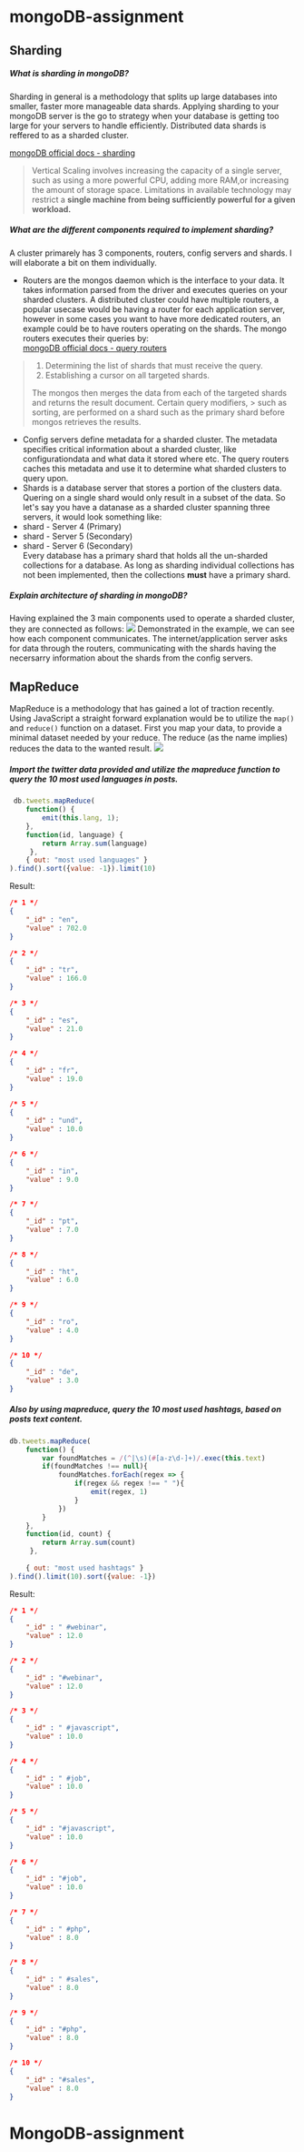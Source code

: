 # mongoDB-assignment

## Sharding
##### What is sharding in mongoDB?
Sharding in general is a methodology that splits up large databases into smaller, faster more manageable data shards. Applying sharding to your mongoDB server is the go to strategy when your database is getting too large for your servers to handle efficiently. Distributed data shards is reffered to as a sharded cluster.

[mongoDB official docs - sharding](https://docs.mongodb.com/manual/sharding/)
> Vertical Scaling involves increasing the capacity of a single server, such as using a more powerful CPU, adding more RAM,or increasing the amount of storage space. Limitations in available technology may restrict a **single machine from being sufficiently powerful for a given workload.**
##### What are the different components required to implement sharding?
A cluster primarely has 3 components, routers, config servers and shards. I will elaborate a bit on them individually.
* Routers are the mongos daemon which is the interface to your data. It takes information parsed from the driver and executes queries on your sharded clusters. A distributed cluster could have multiple routers, a popular usecase would be having a router for each application server, however in some cases you want to have more dedicated routers, an example could be to have routers operating on the shards. The mongo routers executes their queries by:  
[mongoDB official docs - query routers](https://docs.mongodb.com/manual/core/sharded-cluster-query-router/)
> 1. Determining the list of shards that must receive the query.
> 2. Establishing a cursor on all targeted shards.
> 
> The mongos then merges the data from each of the targeted shards and returns the result document. Certain query modifiers, > such as sorting, are performed on a shard such as the primary shard before mongos retrieves the results.
* Config servers define metadata for a sharded cluster. The metadata specifies critical information about a sharded cluster, like configurationdata and what data it stored where etc. The query routers caches this metadata and use it to determine what sharded clusters to query upon. 
* Shards is a database server that stores a portion of the clusters data. Quering on a single shard would only result in a subset of the data. So let's say you have a datanase as a sharded cluster spanning three servers, it would look something like:  
* shard - Server 4 (Primary)
* shard - Server 5 (Secondary)
* shard - Server 6 (Secondary)  
Every database has a primary shard that holds all the un-sharded collections for a database. As long as sharding individual collections has not been implemented, then the collections **must** have a primary shard.

##### Explain architecture of sharding in mongoDB?
Having explained the 3 main components used to operate a sharded cluster, they are connected as follows:
 ![](mongoexample.png)
Demonstrated in the example, we can see how each component communicates. The internet/application server asks for data through the routers, communicating with the shards having the necersarry information about the shards from the config servers.

## MapReduce
MapReduce is a methodology that has gained a lot of traction recently. Using JavaScript a straight forward explanation would be to utilize the ``map()`` and ``reduce()`` function on a dataset. First you map your data, to provide a minimal dataset needed by your reduce. The reduce (as the name implies) reduces the data to the wanted result.
 ![](mapReduceExample.png)

##### Import the twitter data provided and utilize the mapreduce function to query the 10 most used languages in posts.
```js
 db.tweets.mapReduce(
    function() {
        emit(this.lang, 1);
    },
    function(id, language) {
        return Array.sum(language)
     },
    { out: "most used languages" }
).find().sort({value: -1}).limit(10)
```
Result: 
```json
/* 1 */
{
    "_id" : "en",
    "value" : 702.0
}

/* 2 */
{
    "_id" : "tr",
    "value" : 166.0
}

/* 3 */
{
    "_id" : "es",
    "value" : 21.0
}

/* 4 */
{
    "_id" : "fr",
    "value" : 19.0
}

/* 5 */
{
    "_id" : "und",
    "value" : 10.0
}

/* 6 */
{
    "_id" : "in",
    "value" : 9.0
}

/* 7 */
{
    "_id" : "pt",
    "value" : 7.0
}

/* 8 */
{
    "_id" : "ht",
    "value" : 6.0
}

/* 9 */
{
    "_id" : "ro",
    "value" : 4.0
}

/* 10 */
{
    "_id" : "de",
    "value" : 3.0
}
```
##### Also by using mapreduce, query the 10 most used hashtags, based on posts text content.
```js
db.tweets.mapReduce(
    function() {
        var foundMatches = /(^|\s)(#[a-z\d-]+)/.exec(this.text)
        if(foundMatches !== null){
            foundMatches.forEach(regex => {
                if(regex && regex !== " "){
                    emit(regex, 1)   
                }
            })
        }
    },
    function(id, count) {
        return Array.sum(count)
     },
     
    { out: "most used hashtags" }
).find().limit(10).sort({value: -1})
``` 
Result: 
```json
/* 1 */
{
    "_id" : " #webinar",
    "value" : 12.0
}

/* 2 */
{
    "_id" : "#webinar",
    "value" : 12.0
}

/* 3 */
{
    "_id" : " #javascript",
    "value" : 10.0
}

/* 4 */
{
    "_id" : " #job",
    "value" : 10.0
}

/* 5 */
{
    "_id" : "#javascript",
    "value" : 10.0
}

/* 6 */
{
    "_id" : "#job",
    "value" : 10.0
}

/* 7 */
{
    "_id" : " #php",
    "value" : 8.0
}

/* 8 */
{
    "_id" : " #sales",
    "value" : 8.0
}

/* 9 */
{
    "_id" : "#php",
    "value" : 8.0
}

/* 10 */
{
    "_id" : "#sales",
    "value" : 8.0
}
``` 
# MongoDB-assignment
